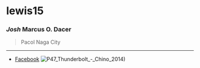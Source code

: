 # lewis15
### *Josh* Marcus O. Dacer
> Pacol Naga City
---
- [Facebook](https://www.facebook.com)
![P47_Thunderbolt_-_Chino_2014)](https://github.com/user-attachments/assets/1662aca3-9073-4211-aae7-4d0c7f2105b6)
